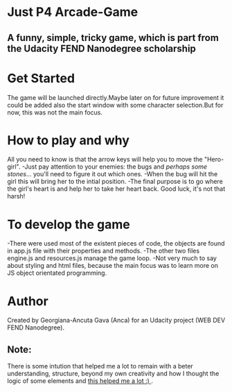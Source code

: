 # Just P4 Arcade-Game
## A funny, simple, tricky game, which is part from the Udacity FEND Nanodegree scholarship 

# Get Started
The game will be launched directly.Maybe later on for future improvement it could be added also the start window with some character selection.But for now, this was not the main focus.

# How to play and why
All you need to know is that the arrow keys will help you to move the "Hero-girl".
-Just pay attention to your enemies: the bugs and *perhaps some stones*... you'll need to figure it out which ones.
-When the bug will hit the girl this will bring her to the intial position.
-The final purpose is to go where the girl's heart is and help her to take her heart back.
Good luck, it's not that harsh! 

# To develop the game
-There were used most of the existent pieces of code, the objects are found in app.js  file with their properties and methods.
-The other two files engine.js and resources.js manage the game loop.
-Not very much to say about styling and html files, because the main focus was to learn more on JS object orientated programming.

# Author
Created by Georgiana-Ancuta Gava (Anca) for an Udacity project (WEB DEV FEND Nanodegree).

## Note:
There is some intution that helped me a lot to remain with a beter understanding, structure, beyond my own creativity and how I thought the logic of some elements and [this helped me a lot :) ](https://matthewcranford.com/?s=Arcade).






